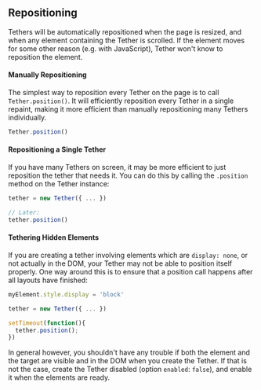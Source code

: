 Repositioning
-----

Tethers will be automatically repositioned when the page is resized, and when any element containing the Tether is scrolled.
If the element moves for some other reason (e.g. with JavaScript), Tether won't know to reposition the element.

#### Manually Repositioning

The simplest way to reposition every Tether on the page is to call `Tether.position()`.  It will efficiently reposition every
Tether in a single repaint, making it more efficient than manually repositioning many Tethers individually.

```javascript
Tether.position()
```

#### Repositioning a Single Tether

If you have many Tethers on screen, it may be more efficient to just reposition the tether that needs it.  You can do this
by calling the `.position` method on the Tether instance:

```javascript
tether = new Tether({ ... })

// Later:
tether.position()
```

#### Tethering Hidden Elements

If you are creating a tether involving elements which are `display: none`, or not actually in the DOM,
your Tether may not be able to position itself properly.  One way around this is to
ensure that a position call happens after all layouts have finished:

```javascript
myElement.style.display = 'block'

tether = new Tether({ ... })

setTimeout(function(){
  tether.position();
})
```

In general however, you shouldn't have any trouble if both the element and the target are visible and in the DOM when you
create the Tether.  If that is not the case, create the Tether disabled (option `enabled`: `false`), and enable it when
the elements are ready.

